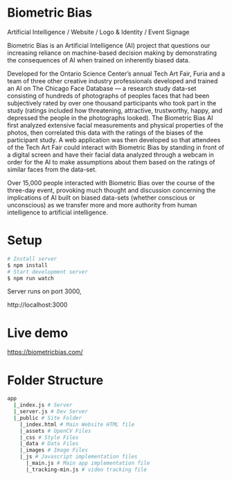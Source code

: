 # Biometric Bias
Artificial Intelligence / Website / Logo & Identity / Event Signage

Biometric Bias is an Artificial Intelligence (AI) project that questions our increasing reliance on machine-based decision making by demonstrating the consequences of AI when trained on inherently biased data.

Developed for the Ontario Science Center’s annual Tech Art Fair, Furia and a team of three other creative industry professionals developed and trained an AI on The Chicago Face Database — a research study data-set consisting of hundreds of photographs of peoples faces that had been subjectively rated by over one thousand participants who took part in the study (ratings included how threatening, attractive, trustworthy, happy, and depressed the people in the photographs looked). The Biometric Bias AI first analyzed extensive facial measurements and physical properties of the photos, then correlated this data with the ratings of the biases of the participant study. A web application was then developed so that attendees of the Tech Art Fair could interact with Biometric Bias by standing in front of a digital screen and have their facial data analyzed through a webcam in order for the AI to make assumptions about them based on the ratings of similar faces from the data-set.

Over 15,000 people interacted with Biometric Bias over the course of the three-day event, provoking much thought and discussion concerning the implications of AI built on biased data-sets (whether conscious or unconscious) as we transfer more and more authority from human intelligence to artificial intelligence.

# Setup

```bash
# Install server
$ npm install
# Start development server
$ npm run watch
```
Server runs on port 3000,

http://localhost:3000

# Live demo
https://biometricbias.com/

# Folder Structure
```bash
app
  |_index.js # Server
  |_server.js # Dev Server
  |_public # Site Folder
    |_index.html # Main Website HTML file
    |_assets # OpenCV Files
    |_css # Style Files
    |_data # Data Files
    |_images # Image Files
    |_js # Javascript implementation files
      |_main.js # Main app implementation file
      |_tracking-min.js # video tracking file
```

